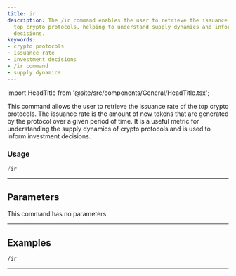 ```yaml
---
title: ir
description: The /ir command enables the user to retrieve the issuance rate of the
  top crypto protocols, helping to understand supply dynamics and inform investment
  decisions.
keywords:
- crypto protocols
- issuance rate
- investment decisions
- /ir command
- supply dynamics
---
```


import HeadTitle from '@site/src/components/General/HeadTitle.tsx';

<HeadTitle title="ir - Crypto - Telegram - Reference | OpenBB Bot Docs" />

This command allows the user to retrieve the issuance rate of the top crypto protocols. The issuance rate is the amount of new tokens that are generated by the protocol over a given period of time. It is a useful metric for understanding the supply dynamics of crypto protocols and is used to inform investment decisions.

### Usage

```python wordwrap
/ir
```

---

## Parameters

This command has no parameters



---

## Examples

```
/ir
```

---

